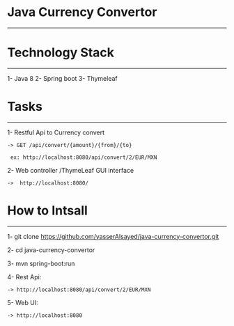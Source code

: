 # Java Currency Convertor 
-------------------------

# Technology Stack
-------------------------
1- Java 8
2- Spring boot
3- Thymeleaf  

# Tasks
----------------------

1- Restful Api to Currency convert 

	-> GET /api/convert/{amount}/{from}/{to} 

	 ex: http://localhost:8080/api/convert/2/EUR/MXN

2- Web controller /ThymeLeaf GUI interface 

 	->  http://localhost:8080/

# How to Intsall
----------------------
1- git clone https://github.com/yasserAlsayed/java-currency-convertor.git

2- cd java-currency-convertor

3- mvn spring-boot:run

4- Rest Api:
	
	-> http://localhost:8080/api/convert/2/EUR/MXN

5- Web UI:
	
	-> http://localhost:8080
 
